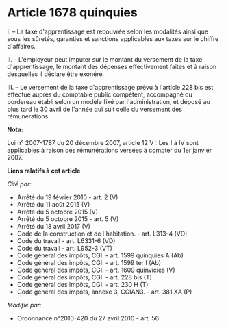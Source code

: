 # Article 1678 quinquies

I. – La taxe d'apprentissage est recouvrée selon les modalités ainsi que sous les sûretés, garanties et sanctions applicables
aux taxes sur le chiffre d'affaires.

II. – L'employeur peut imputer sur le montant du versement de la taxe d'apprentissage, le montant des dépenses effectivement
faites et à raison desquelles il déclare être exonéré.

III. – Le versement de la taxe d'apprentissage prévu à l'article 228 bis est effectué auprès du comptable public compétent,
accompagné du bordereau établi selon un modèle fixé par l'administration, et déposé au plus tard le 30 avril de l'année qui
suit celle du versement des rémunérations.

**Nota:**

Loi n° 2007-1787 du 20 décembre 2007, article 12 V : Les I à IV sont applicables à raison des rémunérations versées à compter
du 1er janvier 2007.

**Liens relatifs à cet article**

_Cité par_:

  - Arrêté du 19 février 2010 - art. 2 (V)
  - Arrêté du 11 août 2015 (V)
  - Arrêté du 5 octobre 2015 (V)
  - Arrêté du 5 octobre 2015 - art. 5 (V)
  - Arrêté du 18 avril 2017 (V)
  - Code de la construction et de l'habitation. - art. L313-4 (VD)
  - Code du travail - art. L6331-6 (VD)
  - Code du travail - art. L952-3 (VT)
  - Code général des impôts, CGI. - art. 1599 quinquies A (Ab)
  - Code général des impôts, CGI. - art. 1599 ter I (Ab)
  - Code général des impôts, CGI. - art. 1609 quinvicies (V)
  - Code général des impôts, CGI. - art. 228 bis (T)
  - Code général des impôts, CGI. - art. 230 H (T)
  - Code général des impôts, annexe 3, CGIAN3. - art. 381 XA (P)

_Modifié par_:

  - Ordonnance n°2010-420  du 27 avril 2010 - art. 56
